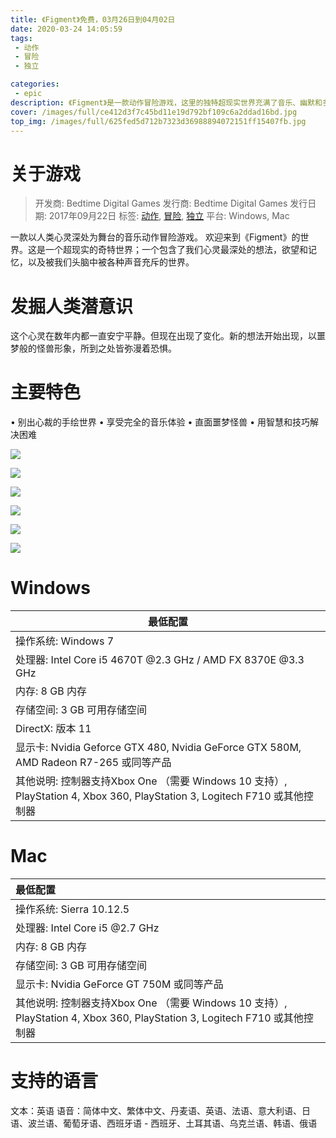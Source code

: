```yaml
---
title: 《Figment》免费，03月26日到04月02日
date: 2020-03-24 14:05:59
tags: 
 - 动作
 - 冒险
 - 独立

categories: 
 - epic
description: 《Figment》是一款动作冒险游戏，这里的独特超现实世界充满了音乐、幽默和多层叙事，等待你来探索。
cover: /images/full/ce412d3f7c45bd11e19d792bf109c6a2ddad16bd.jpg
top_img: /images/full/625fed5d712b7323d36988894072151ff15407fb.jpg
---
```



# 关于游戏
> 开发商: Bedtime Digital Games
> 发行商: Bedtime Digital Games
> 发行日期: 2017年09月22日
> 标签: [动作](/tags/动作 "动作"), [冒险](/tags/冒险 "冒险"), [独立](/tags/独立 "独立")
> 平台: Windows, Mac


一款以人类心灵深处为舞台的音乐动作冒险游戏。 
欢迎来到《Figment》的世界。这是一个超现实的奇特世界；一个包含了我们心灵最深处的想法，欲望和记忆，以及被我们头脑中被各种声音充斥的世界。

# 发掘人类潜意识

这个心灵在数年内都一直安宁平静。但现在出现了变化。新的想法开始出现，以噩梦般的怪兽形象，所到之处皆弥漫着恐惧。

# 主要特色

• 别出心裁的手绘世界
• 享受完全的音乐体验
• 直面噩梦怪兽
• 用智慧和技巧解决困难


![](/images/full/8965640b82772f3311142e85dd87ee03a45be43e.jpg)

![](/images/full/9c3440143b569c66df75337aea2f1b0d85ad4e78.jpg)

![](/images/full/94ffc48e71fadc4fd32eb7fc6eba5c6fca123433.jpg)

![](/images/full/d0d5bb33605800ee8a5e8e9e5b7743dc056106ff.jpg)

![](/images/full/0b9ee264b7528194fbe63f19b0f23d191c582a05.jpg)

![](/images/full/0b88cc4677539f47749ee803c4ef1a98e991e618.jpg)


# Windows


|最低配置|
|----|
|操作系统: Windows 7|
|处理器: Intel Core i5 4670T @2.3 GHz / AMD FX 8370E @3.3 GHz|
|内存: 8 GB 内存|
|存储空间: 3 GB 可用存储空间|
|DirectX: 版本 11|
|显示卡: Nvidia Geforce GTX 480, Nvidia GeForce GTX 580M, AMD Radeon R7-265 或同等产品|
|其他说明: 控制器支持Xbox One （需要 Windows 10 支持）, PlayStation 4, Xbox 360, PlayStation 3, Logitech F710 或其他控制器|
# Mac


|最低配置|
|:----|
|操作系统: Sierra 10.12.5|
|处理器: Intel Core i5 @2.7 GHz|
|内存: 8 GB 内存|
|存储空间: 3 GB 可用存储空间|
|显示卡: Nvidia GeForce GT 750M 或同等产品|
|其他说明: 控制器支持Xbox One （需要 Windows 10 支持）, PlayStation 4, Xbox 360, PlayStation 3, Logitech F710 或其他控制器|


# 支持的语言
文本：英语
语音：简体中文、繁体中文、丹麦语、英语、法语、意大利语、日语、波兰语、葡萄牙语、西班牙语 - 西班牙、土耳其语、乌克兰语、韩语、俄语

